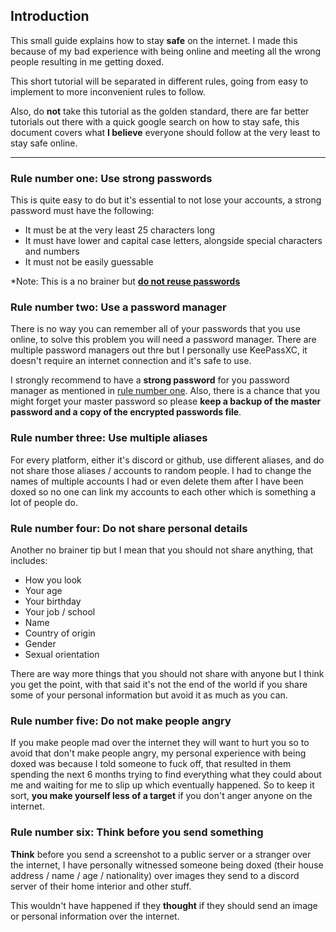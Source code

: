 ## Introduction

This small guide explains how to stay **safe** on the internet. I made this because of my bad experience with being online and meeting all the wrong people resulting in me getting doxed.

This short tutorial will be separated in different rules, going from easy to implement to more inconvenient rules to follow.

Also, do **not** take this tutorial as the golden standard, there are far better tutorials out there with a quick google search on how to stay safe, this document covers what **I believe** everyone should follow at the very least to stay safe online.

---

### Rule number one: Use strong passwords

This is quite easy to do but it's essential to not lose your accounts, a strong password must have the following:

* It must be at the very least 25 characters long
* It must have lower and capital case letters, alongside special characters and numbers
* It must not be easily guessable

*Note: This is a no brainer but **<u>do not reuse passwords</u>**

### Rule number two: Use a password manager

There is no way you can remember all of your passwords that you use online, to solve this problem you will need a password manager. There are multiple password managers out thre but I personally use KeePassXC, it doesn't require an internet connection and it's safe to use. 

I strongly recommend to have a **strong password** for you password manager as mentioned in [rule number one](#rule-number-one:-use-strong-passwords). Also, there is a chance that you might forget your master password so please **keep a backup of the master password and a copy of the encrypted passwords file**.

### Rule number three: Use multiple aliases

For every platform, either it's discord or github, use different aliases, and do not share those aliases / accounts to random people. I had to change the names of multiple accounts I had or even delete them after I have been doxed so no one can link my accounts to each other which is something a lot of people do.

### Rule number four: Do not share personal details

Another no brainer tip but I mean that you should not share anything, that includes:

* How you look
* Your age
* Your birthday
* Your job / school
* Name
* Country of origin
* Gender
* Sexual orientation

There are way more things that you should not share with anyone but I think you get the point, with that said it's not the end of the world if you share some of your personal information but avoid it as much as you can.

### Rule number five: Do not make people angry

If you make people mad over the internet they will want to hurt you so to avoid that don't make people angry, my personal experience with being doxed was because I told someone to fuck off, that resulted in them spending the next 6 months trying to find everything what they could about me and waiting for me to slip up which eventually happened. So to keep it sort, **you make yourself less of a target** if you don't anger anyone on the internet.

### Rule number six: Think before you send something

**Think** before you send a screenshot to a public server or a stranger over the internet, I have personally witnessed someone being doxed (their house address / name / age / nationality) over images they send to a discord server of their home interior and other stuff.

This wouldn't have happened if they **thought** if they should send an image or personal information over the internet.
